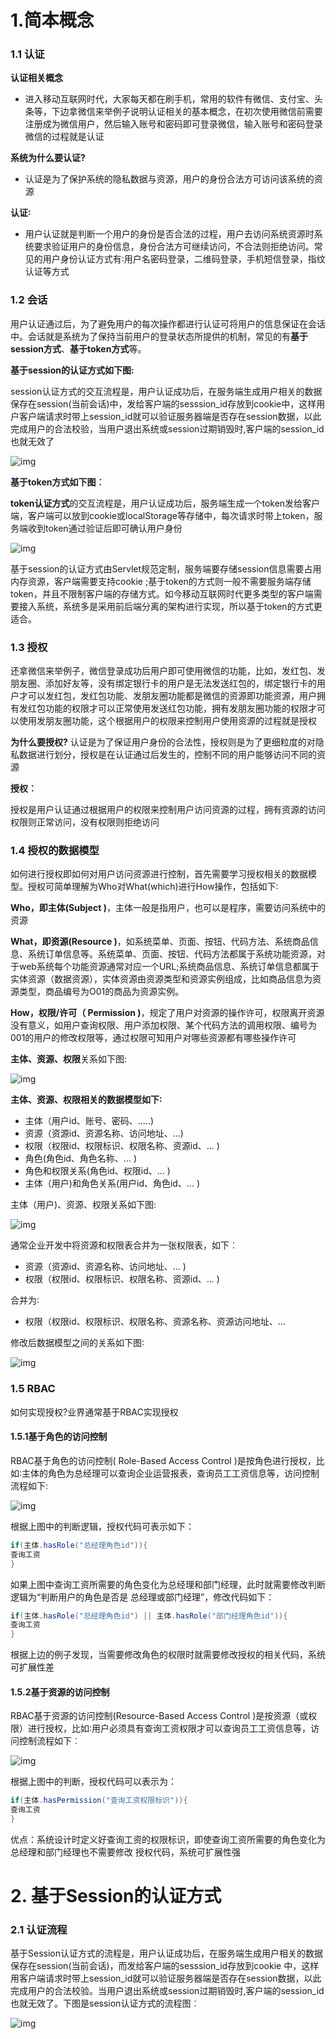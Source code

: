# 1.简本概念

### 1.1 认证

**认证相关概念**

- 进入移动互联网时代，大家每天都在刷手机，常用的软件有微信、支付宝、头条等，下边拿微信来举例子说明认证相关的基本概念，在初次使用微信前需要注册成为微信用户，然后输入账号和密码即可登录微信，输入账号和密码登录微信的过程就是认证

**系统为什么要认证?**

- 认证是为了保护系统的隐私数据与资源，用户的身份合法方可访问该系统的资源

**认证∶**

- 用户认证就是判断一个用户的身份是否合法的过程，用户去访问系统资源时系统要求验证用户的身份信息，身份合法方可继续访问，不合法则拒绝访问。常见的用户身份认证方式有∶用户名密码登录，二维码登录，手机短信登录，指纹认证等方式

### 1.2 会话

用户认证通过后，为了避免用户的每次操作都进行认证可将用户的信息保证在会话中。会话就是系统为了保持当前用户的登录状态所提供的机制，常见的有**基于session方式**、**基于token方式**等。

**基于session的认证方式如下图:**

session认证方式的交互流程是，用户认证成功后，在服务端生成用户相关的数据保存在session(当前会话)中，发给客户端的sesssion_id存放到cookie中，这样用户客户端请求时带上session_id就可以验证服务器端是否存在session数据，以此完成用户的合法校验，当用户退出系统或session过期销毁时,客户端的session_id也就无效了



![img](https://img-blog.csdnimg.cn/2dedf49e52da40138d1cff2ba227cfc2.png)



**基于token方式如下图︰**

**token认证方式**的交互流程是，用户认证成功后，服务端生成一个token发给客户端，客户端可以放到cookie或localStorage等存储中，每次请求时带上token，服务端收到token通过验证后即可确认用户身份



![img](https://img-blog.csdnimg.cn/5e6bc7f496364d2d8586c6e911a23c5a.png)



基于session的认证方式由Servlet规范定制，服务端要存储session信息需要占用内存资源，客户端需要支持cookie ;基于token的方式则一般不需要服务端存储token，并且不限制客户端的存储方式。如今移动互联网时代更多类型的客户端需要接入系统，系统多是采用前后端分离的架构进行实现，所以基于token的方式更适合。

### 1.3 授权

还拿微信来举例子，微信登录成功后用户即可使用微信的功能，比如，发红包、发朋友圈、添加好友等，没有绑定银行卡的用户是无法发送红包的，绑定银行卡的用户才可以发红包，发红包功能、发朋友圈功能都是微信的资源即功能资源，用户拥有发红包功能的权限才可以正常使用发送红包功能，拥有发朋友圈功能的权限才可以使用发朋友圈功能，这个根据用户的权限来控制用户使用资源的过程就是授权

**为什么要授权?**
认证是为了保证用户身份的合法性，授权则是为了更细粒度的对隐私数据进行划分，授权是在认证通过后发生的，控制不同的用户能够访问不同的资源

**授权︰**

授权是用户认证通过根据用户的权限来控制用户访问资源的过程，拥有资源的访问权限则正常访问，没有权限则拒绝访问

### 1.4 授权的数据模型

如何进行授权即如何对用户访问资源进行控制，首先需要学习授权相关的数据模型。授权可简单理解为Who对What(which)进行How操作，包括如下∶

**Who，即主体(Subject )**，主体一般是指用户，也可以是程序，需要访问系统中的资源

**What，即资源(Resource )**，如系统菜单、页面、按钮、代码方法、系统商品信息、系统订单信息等。系统菜单、页面、按钮、代码方法都属于系统功能资源，对于web系统每个功能资源通常对应一个URL;系统商品信息、系统订单信息都属于实体资源（数据资源），实体资源由资源类型和资源实例组成，比如商品信息为资源类型，商品编号为O01的商品为资源实例。

**How，权限/许可（ Permission )**，规定了用户对资源的操作许可，权限离开资源没有意义，如用户查询权限、用户添加权限、某个代码方法的调用权限、编号为001的用户的修改权限等，通过权限可知用户对哪些资源都有哪些操作许可



**主体、资源、权限**关系如下图:

![img](https://img-blog.csdnimg.cn/6d5f7259cbea4d0e964600020ee972a0.png)



**主体、资源、权限相关的数据模型如下∶**

- 主体（用户id、账号、密码、.….)
- 资源（资源id、资源名称、访问地址、...)
- 权限（权限id、权限标识、权限名称、资源id、... )
- 角色(角色id、角色名称、... )
- 角色和权限关系(角色id、权限id、... )
- 主体（用户)和角色关系(用户id、角色id、... )



主体（用户)、资源、权限关系如下图:

![img](https://img-blog.csdnimg.cn/7109feb15c7d4903abfe13c054024a29.png)



通常企业开发中将资源和权限表合并为一张权限表，如下︰

- 资源（资源id、资源名称、访问地址、... )
- 权限（权限id、权限标识、权限名称、资源id、... )

合并为∶

- 权限（权限id、权限标识、权限名称、资源名称、资源访问地址、...

修改后数据模型之间的关系如下图∶

![img](https://img-blog.csdnimg.cn/19b439f99bd544ef8ab2d7c3539cb82a.png)



### 1.5 RBAC

如何实现授权?业界通常基于RBAC实现授权

#### 1.5.1基于角色的访问控制

RBAC基于角色的访问控制( Role-Based Access Control )是按角色进行授权，比如∶主体的角色为总经理可以查询企业运营报表，查询员工工资信息等，访问控制流程如下:

![img](https://img-blog.csdnimg.cn/5eb18e50ed5b45f786e93e441edd858f.png)

根据上图中的判断逻辑，授权代码可表示如下：

```java
if(主体.hasRole("总经理角色id")){
查询工资
}
```

如果上图中查询工资所需要的角色变化为总经理和部门经理，此时就需要修改判断逻辑为“判断用户的角色是否是 总经理或部门经理”，修改代码如下：

```java
if(主体.hasRole("总经理角色id") || 主体.hasRole("部门经理角色id")){
查询工资
}
```

根据上边的例子发现，当需要修改角色的权限时就需要修改授权的相关代码，系统可扩展性差



#### 1.5.2基于资源的访问控制

RBAC基于资源的访问控制(Resource-Based Access Control )是按资源（或权限）进行授权，比如∶用户必须具有查询工资权限才可以查询员工工资信息等，访问控制流程如下︰



![img](https://img-blog.csdnimg.cn/0b8c4ad80b374554bdf7383114a0ff2a.png)



根据上图中的判断，授权代码可以表示为：

```java
if(主体.hasPermission("查询工资权限标识")){
查询工资
}
```

优点：系统设计时定义好查询工资的权限标识，即使查询工资所需要的角色变化为总经理和部门经理也不需要修改 授权代码，系统可扩展性强

# 2. 基于Session的认证方式

### 2.1 认证流程

基于Session认证方式的流程是，用户认证成功后，在服务端生成用户相关的数据保存在session(当前会话)，而发给客户端的sesssion_id存放到cookie 中，这样用客户端请求时带上session_id就可以验证服务器端是否存在session数据，以此完成用户的合法校验。当用户退出系统或session过期销毁时,客户端的session_id也就无效了。下图是session认证方式的流程图︰

![img](https://img-blog.csdnimg.cn/071c02ff2a8343f08143a92bcf5f3ecb.png)
